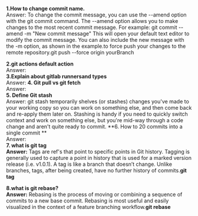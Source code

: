 **1.How to change commit name.**  
Answer: To change the commit message, you can use the --amend option with the git commit command. The --amend option allows you to make changes to the most recent commit message. For example: git commit --amend -m "New commit message" This will open your default text editor to modify the commit message. You can also include the new message with the -m option, as shown in the example.to force push your changes to the remote repository.git push --force origin yourBranch

**2.git actions default action**  
Answer:  
**3.Explain about gitlab runnersand types**  
Answer:
**4. Git pull vs git fetch**  
Answer:  
**5. Define Git stash**  
Answer:  git stash temporarily shelves (or stashes) changes you've made to your working copy so you can work on something else, and then come back and re-apply them later on. Stashing is handy if you need to quickly switch context and work on something else, but you're mid-way through a code change and aren't quite ready to commit.
**6. How to 20 commits into a single commit **  
Answer:    
**7. what is git tag**  
**Answer:** Tags are ref's that point to specific points in Git history. Tagging is generally used to capture a point in history that is used for a marked version release (i.e. v1.0.1). A tag is like a branch that doesn’t change. Unlike branches, tags, after being created, have no further history of commits.**git tag <tagname>**  

**8.what is git rebase?  
Answer:** Rebasing is the process of moving or combining a sequence of commits to a new base commit. Rebasing is most useful and easily visualized in the context of a feature branching workflow.**git rebase <base>**

